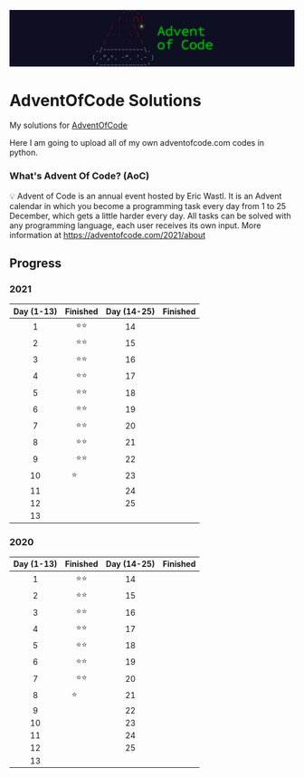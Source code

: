 ![Banner](./banner.png)

# AdventOfCode Solutions

My solutions for [AdventOfCode](https://adventofcode.com)

Here I am going to upload all of my own adventofcode.com codes in python.

### What's Advent Of Code? (AoC)
💡 Advent of Code is an annual event hosted by Eric Wastl. It is an Advent calendar in which you become a programming task every day from 1 to 25 December, which gets a little harder every day. All tasks can be solved with any programming language, each user receives its own input. More information at https://adventofcode.com/2021/about

## Progress

### 2021

| Day (1-13) | Finished | Day (14-25) | Finished |
| :--------: | :-------: | :---------: | :------: |
|     1      |  ⭐⭐  |     14      |         |
|     2      |  ⭐⭐  |     15      |         |
|     3      |  ⭐⭐  |     16      |         |
|     4      |  ⭐⭐  |     17      |         |
|     5      |  ⭐⭐  |     18      |         |
|     6      |  ⭐⭐  |     19      |         |
|     7      |  ⭐⭐  |     20      |         |
|     8      |  ⭐⭐  |     21      |         |
|     9      |  ⭐⭐  |     22      |         |
|     10     |  ⭐ㅤㅤ |     23      |         |
|     11     |         |     24      |         |
|     12     |         |     25      |         |
|     13     |         |

### 2020

| Day (1-13) | Finished | Day (14-25) | Finished |
| :--------: | :-------: | :---------: | :------: |
|     1      |  ⭐⭐  |     14      |         |
|     2      |  ⭐⭐  |     15      |         |
|     3      |  ⭐⭐  |     16      |         |
|     4      |  ⭐⭐  |     17      |         |
|     5      |  ⭐⭐  |     18      |         |
|     6      |  ⭐⭐  |     19      |         |
|     7      |  ⭐⭐  |     20      |         |
|     8      |  ⭐ㅤㅤ |     21      |         |
|     9      |         |     22      |         |
|     10     |         |     23      |         |
|     11     |         |     24      |         |
|     12     |         |     25      |         |
|     13     |         |


